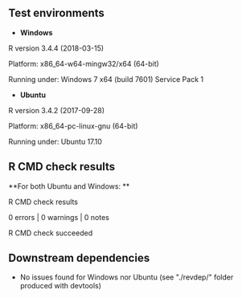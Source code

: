 ## Test environments

* **Windows**

R version 3.4.4 (2018-03-15)

Platform: x86_64-w64-mingw32/x64 (64-bit)

Running under: Windows 7 x64 (build 7601) Service Pack 1

* **Ubuntu**

R version 3.4.2 (2017-09-28)

Platform: x86_64-pc-linux-gnu (64-bit)

Running under: Ubuntu 17.10


## R CMD check results

**For both Ubuntu and Windows: **

R CMD check results

0 errors | 0 warnings | 0 notes

R CMD check succeeded


## Downstream dependencies

* No issues found for Windows nor Ubuntu (see "./revdep/" folder produced with devtools)
